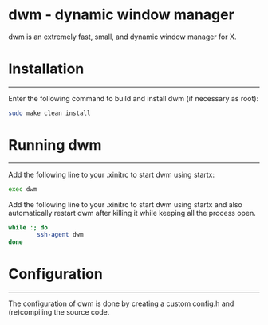 dwm - dynamic window manager
============================
dwm is an extremely fast, small, and dynamic window manager for X.

# Installation
------------

Enter the following command to build and install dwm (if
necessary as root):

```sh
sudo make clean install
```

# Running dwm
-----------
Add the following line to your .xinitrc to start dwm using startx:

```sh
exec dwm
```

Add the following line to your .xinitrc to start dwm using startx and also automatically restart dwm after killing it while keeping all the process open.

```sh
while :; do
        ssh-agent dwm
done
```

# Configuration
-------------
The configuration of dwm is done by creating a custom config.h
and (re)compiling the source code.
